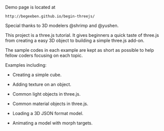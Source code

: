 Demo page is located at

	http://begeeben.github.io/begin-threejs/

Special thanks to 3D modelers @shrimp and @yushen.

This project is a three.js tutorial. It gives beginners a quick taste of three.js from creating a easy 3D object to building a simple three.js add-on. 

The sample codes in each example are kept as short as possible to help fellow coders focusing on each topic.

Examples including:

* Creating a simple cube.

* Adding texture on an object.

* Common light objects in three.js.

* Common material objects in three.js.

* Loading a 3D JSON format model.

* Animating a model with morph targets.